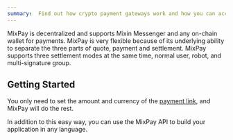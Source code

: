 ```yaml
---
summary:  Find out how crypto payment gateways work and how you can accept crypto payments with MixPay API.
---
```


MixPay is decentralized and supports Mixin Messenger and any on-chain wallet for payments. MixPay is very flexible because of its underlying ability to separate the three parts of quote, payment and settlement. MixPay supports three settlement modes at the same time, normal user, robot, and multi-signature group.

## Getting Started

You only need to set the amount and currency of the [payment link](https://mixpay.me/developers/api/payments/pay), and MixPay will do the rest.

In addition to this easy way, you can use the MixPay API to build your application in any language.
